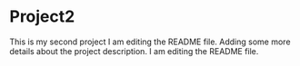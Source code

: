 # Project2
This is my second project
I am editing the README file. Adding some more details about the project description.
I am editing the README file.
